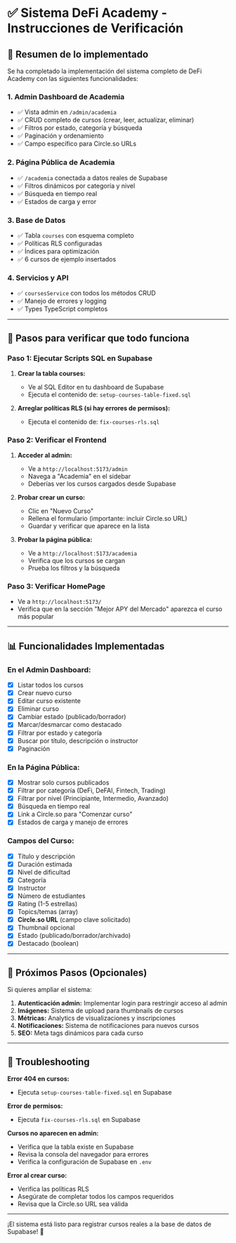 # ✅ Sistema DeFi Academy - Instrucciones de Verificación

## 🎯 Resumen de lo implementado

Se ha completado la implementación del sistema completo de DeFi Academy con las siguientes funcionalidades:

### 1. **Admin Dashboard de Academia** 
- ✅ Vista admin en `/admin/academia` 
- ✅ CRUD completo de cursos (crear, leer, actualizar, eliminar)
- ✅ Filtros por estado, categoría y búsqueda
- ✅ Paginación y ordenamiento
- ✅ Campo específico para Circle.so URLs

### 2. **Página Pública de Academia**
- ✅ `/academia` conectada a datos reales de Supabase
- ✅ Filtros dinámicos por categoría y nivel
- ✅ Búsqueda en tiempo real
- ✅ Estados de carga y error

### 3. **Base de Datos**
- ✅ Tabla `courses` con esquema completo
- ✅ Políticas RLS configuradas
- ✅ Índices para optimización
- ✅ 6 cursos de ejemplo insertados

### 4. **Servicios y API**
- ✅ `coursesService` con todos los métodos CRUD
- ✅ Manejo de errores y logging
- ✅ Types TypeScript completos

---

## 🔧 Pasos para verificar que todo funciona

### Paso 1: Ejecutar Scripts SQL en Supabase

1. **Crear la tabla courses:**
   - Ve al SQL Editor en tu dashboard de Supabase
   - Ejecuta el contenido de: `setup-courses-table-fixed.sql`

2. **Arreglar políticas RLS (si hay errores de permisos):**
   - Ejecuta el contenido de: `fix-courses-rls.sql`

### Paso 2: Verificar el Frontend

1. **Acceder al admin:**
   - Ve a `http://localhost:5173/admin`
   - Navega a "Academia" en el sidebar
   - Deberías ver los cursos cargados desde Supabase

2. **Probar crear un curso:**
   - Clic en "Nuevo Curso"
   - Rellena el formulario (importante: incluir Circle.so URL)
   - Guardar y verificar que aparece en la lista

3. **Probar la página pública:**
   - Ve a `http://localhost:5173/academia`
   - Verifica que los cursos se cargan
   - Prueba los filtros y la búsqueda

### Paso 3: Verificar HomePage

- Ve a `http://localhost:5173/`
- Verifica que en la sección "Mejor APY del Mercado" aparezca el curso más popular

---

## 📊 Funcionalidades Implementadas

### En el Admin Dashboard:
- [x] Listar todos los cursos
- [x] Crear nuevo curso
- [x] Editar curso existente
- [x] Eliminar curso
- [x] Cambiar estado (publicado/borrador)
- [x] Marcar/desmarcar como destacado
- [x] Filtrar por estado y categoría
- [x] Buscar por título, descripción o instructor
- [x] Paginación

### En la Página Pública:
- [x] Mostrar solo cursos publicados
- [x] Filtrar por categoría (DeFi, DeFAI, Fintech, Trading)
- [x] Filtrar por nivel (Principiante, Intermedio, Avanzado)
- [x] Búsqueda en tiempo real
- [x] Link a Circle.so para "Comenzar curso"
- [x] Estados de carga y manejo de errores

### Campos del Curso:
- [x] Título y descripción
- [x] Duración estimada
- [x] Nivel de dificultad
- [x] Categoría
- [x] Instructor
- [x] Número de estudiantes
- [x] Rating (1-5 estrellas)
- [x] Topics/temas (array)
- [x] **Circle.so URL** (campo clave solicitado)
- [x] Thumbnail opcional
- [x] Estado (publicado/borrador/archivado)
- [x] Destacado (boolean)

---

## 🚀 Próximos Pasos (Opcionales)

Si quieres ampliar el sistema:

1. **Autenticación admin:** Implementar login para restringir acceso al admin
2. **Imágenes:** Sistema de upload para thumbnails de cursos
3. **Métricas:** Analytics de visualizaciones y inscripciones
4. **Notificaciones:** Sistema de notificaciones para nuevos cursos
5. **SEO:** Meta tags dinámicos para cada curso

---

## 🐛 Troubleshooting

**Error 404 en cursos:**
- Ejecuta `setup-courses-table-fixed.sql` en Supabase

**Error de permisos:**
- Ejecuta `fix-courses-rls.sql` en Supabase

**Cursos no aparecen en admin:**
- Verifica que la tabla existe en Supabase
- Revisa la consola del navegador para errores
- Verifica la configuración de Supabase en `.env`

**Error al crear curso:**
- Verifica las políticas RLS
- Asegúrate de completar todos los campos requeridos
- Revisa que la Circle.so URL sea válida

---

¡El sistema está listo para registrar cursos reales a la base de datos de Supabase! 🎉